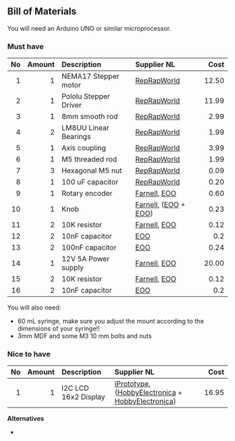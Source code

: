 ## Bill of Materials

You will need an Arduino UNO or similar microprocessor.

### Must have 

|No|Amount|Description|Supplier NL|Cost|
| ------------: | ------------: | :------------ | :------------ | ------------: |
|1|1|NEMA17 Stepper motor|[RepRapWorld](http://reprapworld.com/?products_details&products_id=94&cPath=1614)|12.50|
|2|1|Pololu Stepper Driver|[RepRapWorld](http://reprapworld.com/?products_details&products_id=356)|11.99
|3|1|8mm smooth rod|[RepRapWorld](http://reprapworld.com/?products_details&products_id=342&cPath=1655)|2.99|
|4|2|LM8UU Linear Bearings|[RepRapWorld](http://reprapworld.com/?products_details&products_id=151&cPath=1655)|1.99|
|5|1|Axis coupling|[RepRapWorld](http://reprapworld.com/?products_details&products_id=417&cPath=1655)|3.99|
|6|1|M5 threaded rod|[RepRapWorld](http://reprapworld.com/?products_details&products_id=394&cPath=1595_1638)|1.99|
|7|3|Hexagonal M5 nut|[RepRapWorld](http://reprapworld.com/?products_details&products_id/850/cPath/1595_1597_1636_1712)|0.09|
|8|1|100 uF capacitor|[RepRapWorld](http://reprapworld.com/?products_details&products_id=45&cPath=1591_1600_1603)|0.20|
|9|1|Rotary encoder|[Farnell](http://nl.farnell.com/alps/ec12e1240406/encoder-vertical-12mm-12det-12ppr/dp/2065052), [EOO](http://www.eoo-bv.nl/index.php?_a=viewProd&productId=9553)|0.60|
|10|1|Knob|[Farnell](http://nl.farnell.com/multicomp/cr-r4-7/knob-soft-touch-d-shaft-black/dp/1440012?ost=1440012), ([EOO](http://www.eoo-bv.nl/index.php?_a=viewProd&productId=6065) + [EOO](http://www.eoo-bv.nl/index.php?_a=viewProd&productId=11139))|0.23|
|11|2|10K resistor|[Farnell](http://nl.farnell.com/te-connectivity/cfr16j10k/resistor-carbon-10k-0-25w-5/dp/2329474), [EOO](http://www.eoo-bv.nl/index.php?_a=viewProd&productId=7016)|0.12|
|12|2|10nF capacitor|[EOO](http://www.eoo-bv.nl/index.php?_a=viewProd&productId=5695)|0.2|
|13|2|100nF capacitor|[EOO](http://www.eoo-bv.nl/index.php?_a=viewProd&productId=13443)|0.24|
|14|1|12V 5A Power supply|[Farnell](http://nl.farnell.com/ideal-power/66ms-00120500-s01-v/psu-12v-5a-earthed-output/dp/2112013), [EOO](http://www.eoo-bv.nl/index.php?_a=viewProd&productId=13247)|20.00|
|15|2|10K resistor|[Farnell](http://nl.farnell.com/te-connectivity/cfr16j10k/resistor-carbon-10k-0-25w-5/dp/2329474), [EOO](http://www.eoo-bv.nl/index.php?_a=viewProd&productId=7016)|0.12|
|16|2|10nF capacitor|[EOO](http://www.eoo-bv.nl/index.php?_a=viewProd&productId=5695)|0.2|

You will also need: 
* 60 mL syringe, make sure you adjust the mount according to the dimensions of your syringe!!
* 3mm MDF and some M3 10 mm bolts and nuts

### Nice to have

|No|Amount|Description|Supplier NL|Cost|
| ------------: | ------------: | :------------ | :------------ | ------------: |
|1|1|I2C LCD 16x2 Display|[iPrototype](https://iprototype.nl/products/components/led-lcd/lcd16x2-I2C-BL), ([HobbyElectronica](http://www.hobbyelectronica.nl/product/hd44780-16x2-karakters-lcd-display-module-blauw-backlight/) + [HobbyElectronica](http://www.hobbyelectronica.nl/product/i2c-lcd-interface-voor-16x2-en-20x4-displays/))|16.95|

**Alternatives**

* 
